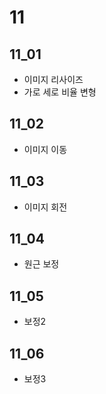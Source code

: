 # 11

## 11_01
- 이미지 리사이즈
- 가로 세로 비율 변형

## 11_02
- 이미지 이동

## 11_03
- 이미지 회전

## 11_04
- 원근 보정

## 11_05
- 보정2

## 11_06
- 보정3
